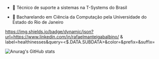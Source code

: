 - 🔭 Técnico de suporte a sistemas na T-Systems do Brasil

- 🌱 Bacharelando em Ciência da Computação pela Universidade do Estado do Rio de Janeiro

https://img.shields.io/badge/dynamic/json?url=https://www.linkedin.com/in/rafaelmanteigabalbino/ & label=healthinesses&query=<$.DATA.SUBDATA>&color=<COLOR>&prefix=<PREFIX>&suffix=<SUFFIX>

![Anurag's GitHub stats](https://github-readme-stats.vercel.app/api?username=fael0306)
